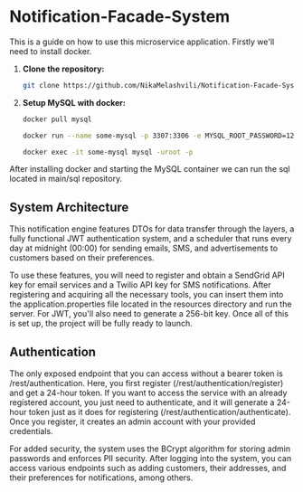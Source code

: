 # Notification-Facade-System

This is a guide on how to use this microservice application.
Firstly we'll need to install docker.

1. **Clone the repository:**

   ```bash
   git clone https://github.com/NikaMelashvili/Notification-Facade-System.git
   ```

2. **Setup MySQL with docker:**
   ```bash
   docker pull mysql
   ```
   ```bash
   docker run --name some-mysql -p 3307:3306 -e MYSQL_ROOT_PASSWORD=123 -d mysql:latest
   ```
   ```bash
   docker exec -it some-mysql mysql -uroot -p
   ```
After installing docker and starting the MySQL container we can run the sql located in main/sql repository.

## System Architecture

This notification engine features DTOs for data transfer through the layers, a fully functional JWT authentication system, and a scheduler that runs every day at midnight (00:00) for sending emails, SMS, and advertisements to customers based on their preferences.

To use these features, you will need to register and obtain a SendGrid API key for email services and a Twilio API key for SMS notifications. After registering and acquiring all the necessary tools, you can insert them into the application.properties file located in the resources directory and run the server. For JWT, you'll also need to generate a 256-bit key. Once all of this is set up, the project will be fully ready to launch.

## Authentication

The only exposed endpoint that you can access without a bearer token is /rest/authentication. Here, you first register (/rest/authentication/register) and get a 24-hour token. If you want to access the service with an already registered account, you just need to authenticate, and it will generate a 24-hour token just as it does for registering (/rest/authentication/authenticate). Once you register, it creates an admin account with your provided credentials.

For added security, the system uses the BCrypt algorithm for storing admin passwords and enforces PII security. After logging into the system, you can access various endpoints such as adding customers, their addresses, and their preferences for notifications, among others.